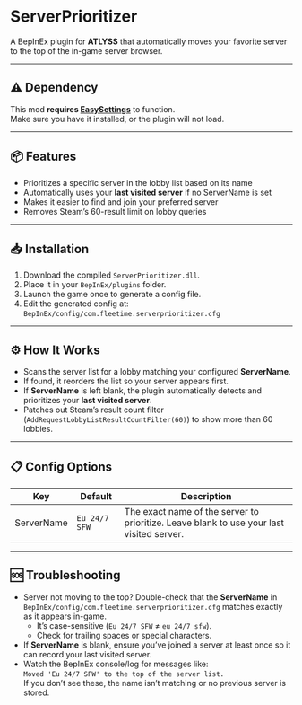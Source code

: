﻿# ServerPrioritizer

A BepInEx plugin for **ATLYSS** that automatically moves your favorite server to the top of the in-game server browser.

--- 

## ⚠️ Dependency 

This mod **requires [EasySettings](https://thunderstore.io/c/atlyss/p/Nessie/EasySettings/)** to function.  
Make sure you have it installed, or the plugin will not load.

---

## 📦 Features

- Prioritizes a specific server in the lobby list based on its name  
- Automatically uses your **last visited server** if no ServerName is set  
- Makes it easier to find and join your preferred server  
- Removes Steam’s 60-result limit on lobby queries

---

## 📥 Installation

1. Download the compiled `ServerPrioritizer.dll`.  
2. Place it in your `BepInEx/plugins` folder.  
3. Launch the game once to generate a config file.  
4. Edit the generated config at:  
   `BepInEx/config/com.fleetime.serverprioritizer.cfg`

---

## ⚙️ How It Works

- Scans the server list for a lobby matching your configured **ServerName**.  
- If found, it reorders the list so your server appears first.  
- If **ServerName** is left blank, the plugin automatically detects and prioritizes your **last visited server**.  
- Patches out Steam’s result count filter (`AddRequestLobbyListResultCountFilter(60)`) to show more than 60 lobbies.

---

## 📋 Config Options

| Key         | Default       | Description                                 |
| ----------- | ------------- | ------------------------------------------- |
| ServerName  | `Eu 24/7 SFW` | The exact name of the server to prioritize. Leave blank to use your last visited server. |

---

## 🆘 Troubleshooting

- Server not moving to the top? Double-check that the **ServerName** in `BepInEx/config/com.fleetime.serverprioritizer.cfg` matches exactly as it appears in-game.  
  - It’s case-sensitive (`Eu 24/7 SFW` ≠ `eu 24/7 sfw`).  
  - Check for trailing spaces or special characters.  
- If **ServerName** is blank, ensure you’ve joined a server at least once so it can record your last visited server.  
- Watch the BepInEx console/log for messages like:  
  `Moved 'Eu 24/7 SFW' to the top of the server list.`  
  If you don’t see these, the name isn’t matching or no previous server is stored.
